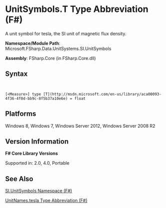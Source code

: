 # UnitSymbols.T Type Abbreviation (F#)

A unit symbol for tesla, the SI unit of magnetic flux density.

**Namespace/Module Path**: Microsoft.FSharp.Data.UnitSystems.SI.UnitSymbols

**Assembly**: FSharp.Core (in FSharp.Core.dll)


## Syntax


```


[<Measure>] type [T](http://msdn.microsoft.com/en-us/library/aca00093-4f36-4f0d-bb9c-8f5b37a10e6e) = float

```



## Platforms
Windows 8, Windows 7, Windows Server 2012, Windows Server 2008 R2


## Version Information
**F# Core Library Versions**

Supported in: 2.0, 4.0, Portable




## See Also
[SI.UnitSymbols Namespace &#40;F&#35;&#41;](SI.UnitSymbols-Namespace-%28FSharp%29.md)

[UnitNames.tesla Type Abbreviation &#40;F&#35;&#41;](UnitNames.tesla-Type-Abbreviation-%28FSharp%29.md)

